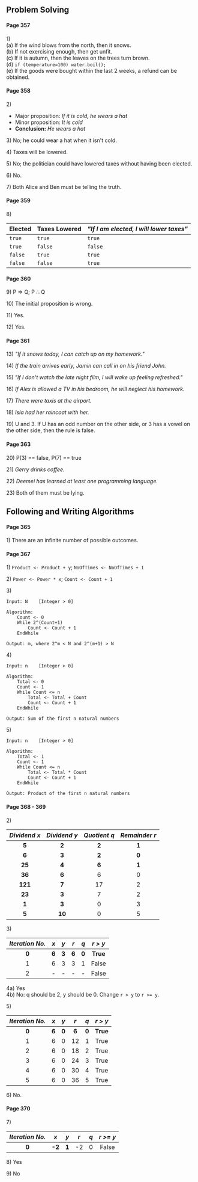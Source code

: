 ## Problem Solving

#### Page 357

1\)
<br>
(a) If the wind blows from the north, then it snows.
<br>
(b) If not exercising enough, then get unfit.
<br>
(c) If it is autumn, then the leaves on the trees turn brown.
<br>
(d) `if (temperature=100) water.boil();`
<br>
(e) If the goods were bought within the last 2 weeks, a refund can be obtained.


#### Page 358

2\)
- Major proposition: *If it is cold, he wears a hat*
- Minor proposition: *It is cold*
- **Conclusion:** *He wears a hat*

3\) No; he could wear a hat when it isn't cold.

4\) Taxes will be lowered.

5\) No; the politician could have lowered taxes without having been elected.

6\) No.

7\) Both Alice and Ben must be telling the truth.


#### Page 359

8\)

| Elected | Taxes Lowered | *"If I am elected, I will lower taxes"* |
|:------- |:------------- |:--------------------------------------- |
| `true`  | `true`        | `true`                                  |
| `true`  | `false`       | `false`                                 |
| `false` | `true`        | `true`                                  |
| `false` | `false`       | `true`                                  |


#### Page 360

9\) P => Q; P ∴ Q

10\) The initial proposition is wrong.

11\) Yes.

12\) Yes.


#### Page 361

13\) *"If it snows today, I can catch up on my homework."*

14\) *If the train arrives early, Jamin can call in on his friend John.*

15\) *"If I don't watch the late night film, I will wake up feeling refreshed."*

16\) *If Alex is allowed a TV in his bedroom, he will neglect his homework.*

17\) *There were taxis at the airport.*

18\) *Isla had her raincoat with her.*

19\) U and 3. 
If U has an odd number on the other side, 
or 3 has a vowel on the other side, 
then the rule is false.


#### Page 363

20\)  P(3) == false, P(7) == true

21\) *Gerry drinks coffee.*

22\) *Deemei has learned at least one programming language.*

23\) Both of them must be lying.




## Following and Writing Algorithms

#### Page 365

1\) There are an infinite number of possible outcomes.


#### Page 367

1\) `Product <- Product + y`; `NoOfTimes <- NoOfTimes + 1`

2\) `Power <- Power * x`; `Count <- Count + 1`

3\)
```
Input: N    [Integer > 0]

Algorithm:
    Count <- 0
    While 2^(Count+1)
        Count <- Count + 1
    EndWhile

Output: m, where 2^m < N and 2^(m+1) > N 
```

4\)
```
Input: n    [Integer > 0]

Algorithm:
    Total <- 0
    Count <- 1
    While Count <= n
        Total <- Total + Count
        Count <- Count + 1
    EndWhile

Output: Sum of the first n natural numbers 
```

5\)
```
Input: n    [Integer > 0]

Algorithm:
    Total <- 1
    Count <- 1
    While Count <= n
        Total <- Total * Count
        Count <- Count + 1
    EndWhile

Output: Product of the first n natural numbers 
```


#### Page 368 - 369

2\)

| *Dividend x* | *Dividend y* | *Quotient q* | *Remainder r* |
|:------------:|:------------:|:------------:|:-------------:|
| **5**        | **2**        | **2**        | **1**         |
| **6**        | **3**        | **2**        | **0**         |
| **25**       | **4**        | **6**        | **1**         |
| **36**       | **6**        |            6 |             0 |
| **121**      | **7**        |           17 |             2 |
| **23**       | **3**        |            7 |             2 |
| **1**        | **3**        |            0 |             3 |
| **5**        | **10**       |            0 |             5 |

3\)

| *Iteration No.* | *x*   | *y*   | *r*   | *q*   | *r > y*  |
|:---------------:|:-----:|:-----:|:-----:|:-----:|:--------:|
| **0**           | **6** | **3** | **6** | **0** | **True** |
| 1               |     6 |     3 |     3 |     1 | False    |
| 2               |     - |     - |     - |     - | False    |

4a\) Yes
<br>
4b\) No: q should be 2, y should be 0. Change `r > y` to `r >= y`.

5\)

| *Iteration No.* | *x*   | *y*   | *r*   | *q*   | *r > y*  |
|:---------------:|:-----:|:-----:|:-----:|:-----:|:--------:|
| **0**           | **6** | **0** | **6** | **0** | **True** |
| 1               |     6 |     0 |    12 |     1 | True     |
| 2               |     6 |     0 |    18 |     2 | True     |
| 3               |     6 |     0 |    24 |     3 | True     |
| 4               |     6 |     0 |    30 |     4 | True     |
| 5               |     6 |     0 |    36 |     5 | True     |

6\) No.


#### Page 370

7\)

| *Iteration No.* | *x*    | *y*   | *r*   | *q*   | *r >= y* |
|:---------------:|:------:|:-----:|:-----:|:-----:|:--------:|
| **0**           | **-2** | **1** |    -2 |     0 | False    |

8\) Yes

9\) No